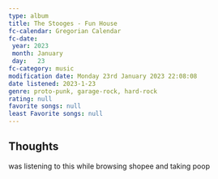 ```yaml
---
type: album 
title: The Stooges - Fun House
fc-calendar: Gregorian Calendar
fc-date: 
 year: 2023
 month: January
 day:   23
fc-category: music
modification date: Monday 23rd January 2023 22:08:08
date listened: 2023-1-23 
genre: proto-punk, garage-rock, hard-rock
rating: null
favorite songs: null
least Favorite songs: null
---
```

## Thoughts

was listening to this while browsing shopee and taking poop